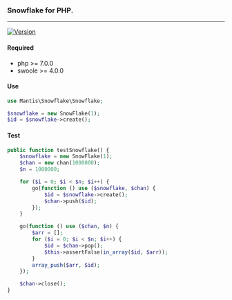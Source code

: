 ### Snowflake for PHP.
***
[![Version](https://img.shields.io/badge/version-1.0.0-green.svg)](https://github.com/chunlintang/snowflake)

#### Required

- php >= 7.0.0
- swoole >= 4.0.0

#### Use

```php
use Mantis\Snowflake\Snowflake;

$snowflake = new SnowFlake(1);
$id = $snowflake->create();
```

#### Test

```php
public function testSnowflake() {
    $snowflake = new SnowFlake(1);
    $chan = new chan(1000000);
    $n = 1000000;

    for ($i = 0; $i < $n; $i++) {
        go(function () use ($snowflake, $chan) {
            $id = $snowflake->create();
            $chan->push($id);
        });
    }

    go(function () use ($chan, $n) {
        $arr = [];
        for ($i = 0; $i < $n; $i++) {
            $id = $chan->pop();
            $this->assertFalse(in_array($id, $arr));
        }
        array_push($arr, $id);
    });

    $chan->close();
}
```
